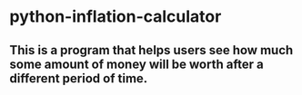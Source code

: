 # python-inflation-calculator

## This is a program that helps users see how much some amount of money will be worth after a different period of time.
